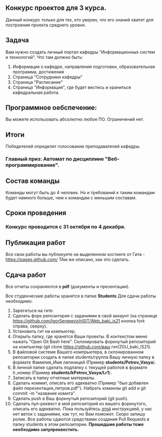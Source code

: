 ﻿## Конкурс проектов для 3 курса. 

Данный конкурс только для тех, кто уверен, что его знаний хватит для построения проекта среднего уровня. 

## Задача 

Вам нужно создать личный портал кафедры "Информационных систем и технологий". Что там должно быть:
1. Информация о кафедре, направления подготовки, образовательная программа, достижения
2. Страница "Сотрудники кафедры"
3. Страница "Расписание"
4. Страница "Информация", где будет вестись и храниться кафедральная работа. 


## Программное оебспечение:
Вы можете использовать абсолютно любое ПО. Ограничений нет.

## Итоги
Победителей определит голосование преподавателей кафедры. 
### Главный приз: Автомат по дисциплине "Веб-программирование".

## Состав команды
Команды могут быть до 4 человек. Но и требований к таким командам будет намного больше, чем к командам с меньшим составам. 

## Сроки проведения
### Конкурс проводится с 31 октября по 4 декабря. 

## Публикация работ
Все свои работы вы публикуете на выделенном хостинге от Гита - https://pages.github.com/
ТАм же описано, как это сделать.

## Сдача работ


Все отчеты сохраняются в **pdf** (документы и презентации).

Все студенческие работы хранятся в папке **Students**
Для сдачи работы необходимо:
1. Зарегиться на гите.
2. Сделать форк репозитория с заданиями в свой аккаунт (на странице https://github.com/IgorSergeevichISIT/Web_baki_is21 кнопка fork справа, сверху).
3. Установить гит на компьютер.
4. Открыть папку, где хранятся Ваши проекты. В контекстом меню нажать "Open Git Bash here". Склонировать форкнутый репозиторий на компьютер (git clone https://github.com/ваш гит/ZGU_baki_IS21).
5. В файловой системе Вашего компрьютера, в склонированном репозитории создать в папке students/группа Вашу личную папку в формате Фамилия_Имя латиницей (Пример **students/Petrov_Vasya**).
6. В личной папке сделать подпапку с текущей работой в формате lr_номер (Пример **students/kPetrov_Vasya/Lr1**).
7. Записать в папку отчетные материалы.
8. Сделать коммит, описать его адекватно (Пример "был добавлен файл перезентация_петров.pdf"). Набрать команлы git add и git commit -m "название комита".
9. Сделать push в Ваш форкнутый репозиторий (git push).
10. Сделать пул-реквест в мой репозиторий из вашего форкнутого, описать его адекватно.
Пока пользуйтесь [этой](https://vk.com/@efimchik_post_edu-tfm-2019-1) инструкцией, у нас нет веток с заданиями, как тут, но Вам поможет. Скоро запишу ролик.
Все работы сдаются средствами создания Pull Requests в папку students в этом репозитории.
**Прошедшие работы тоже необходимо запулреквестить.**
